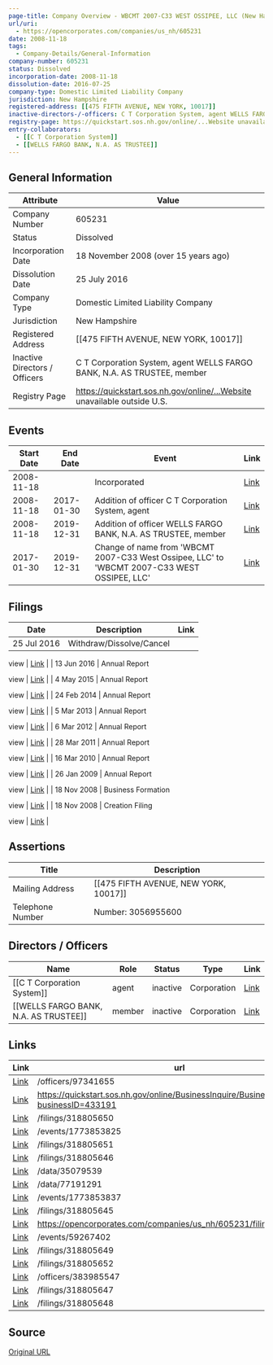 ```yaml
---
page-title: Company Overview - WBCMT 2007-C33 WEST OSSIPEE, LLC (New Hampshire - 605231)
url/uri:
  - https://opencorporates.com/companies/us_nh/605231
date: 2008-11-18
tags:
  - Company-Details/General-Information
company-number: 605231
status: Dissolved
incorporation-date: 2008-11-18
dissolution-date: 2016-07-25
company-type: Domestic Limited Liability Company
jurisdiction: New Hampshire
registered-address: [[475 FIFTH AVENUE, NEW YORK, 10017]]
inactive-directors-/-officers: C T Corporation System, agent WELLS FARGO BANK, N.A. AS TRUSTEE, member
registry-page: https://quickstart.sos.nh.gov/online/...Website unavailable outside U.S.
entry-collaborators:
  - [[C T Corporation System]]
  - [[WELLS FARGO BANK, N.A. AS TRUSTEE]]
---
```


## General Information
| Attribute          | Value                                       |
|--------------------|---------------------------------------------|
| Company Number     | 605231                                      |
| Status             | Dissolved                                   |
| Incorporation Date | 18 November 2008 (over 15 years ago)        |
| Dissolution Date   | 25 July 2016                                |
| Company Type       | Domestic Limited Liability Company          |
| Jurisdiction       | New Hampshire                               |
| Registered Address | [[475 FIFTH AVENUE, NEW YORK, 10017]]       |
| Inactive Directors / Officers | C T Corporation System, agent WELLS FARGO BANK, N.A. AS TRUSTEE, member |
| Registry Page      | https://quickstart.sos.nh.gov/online/...Website unavailable outside U.S. |

## Events

| Start Date | End Date   | Event                                                   | Link |
|------------|------------|-------------------------------------------------------|------|
| 2008-11-18 |            | Incorporated                                            | [Link](https://opencorporates.com/events/59267420) |
| 2008-11-18 | 2017-01-30 | Addition of officer C T Corporation System, agent       | [Link](https://opencorporates.com/events/59267402) |
| 2008-11-18 | 2019-12-31 | Addition of officer WELLS FARGO BANK, N.A. AS TRUSTEE, member | [Link](https://opencorporates.com/events/1773853837) |
| 2017-01-30 | 2019-12-31 | Change of name from 'WBCMT 2007-C33 West Ossipee, LLC' to 'WBCMT 2007-C33 WEST OSSIPEE, LLC' | [Link](https://opencorporates.com/events/1773853825) |

## Filings
| Date        | Description                    | Link |
|-------------|--------------------------------|-------|
| 25 Jul 2016 | Withdraw/Dissolve/Cancel

view | [Link](https://opencorporates.com/filings/318805652) |
| 13 Jun 2016 | Annual Report

view            | [Link](https://opencorporates.com/filings/318805651) |
| 4 May 2015  | Annual Report

view            | [Link](https://opencorporates.com/filings/318805650) |
| 24 Feb 2014 | Annual Report

view            | [Link](https://opencorporates.com/filings/318805649) |
| 5 Mar 2013  | Annual Report

view            | [Link](https://opencorporates.com/filings/318805648) |
| 6 Mar 2012  | Annual Report

view            | [Link](https://opencorporates.com/filings/318805647) |
| 28 Mar 2011 | Annual Report

view            | [Link](https://opencorporates.com/filings/318805646) |
| 16 Mar 2010 | Annual Report

view            | [Link](https://opencorporates.com/filings/318805645) |
| 26 Jan 2009 | Annual Report

view            | [Link](https://opencorporates.com/filings/318805644) |
| 18 Nov 2008 | Business Formation

view       | [Link](https://opencorporates.com/filings/576726334) |
| 18 Nov 2008 | Creation Filing

view          | [Link](https://opencorporates.com/filings/318805643) |

## Assertions
| Title               | Description                                             |
|---------------------|---------------------------------------------------------|
| Mailing Address     | [[475 FIFTH AVENUE, NEW YORK, 10017]]                   |
| Telephone Number    | Number: 3056955600                                      |

## Directors / Officers
| Name                 | Role            | Status     | Type        | Link |
|----------------------|-----------------|------------|-------------|------|
| [[C T Corporation System]] | agent           | inactive   | Corporation | [Link](https://opencorporates.com/officers/97341655) |
| [[WELLS FARGO BANK, N.A. AS TRUSTEE]] | member          | inactive   | Corporation | [Link](https://opencorporates.com/officers/383985547) |

## Links
| Link   | url                            
|--------|--------------------------------|
| [Link](/officers/97341655) |/officers/97341655            |
| [Link](https://quickstart.sos.nh.gov/online/BusinessInquire/BusinessInformation?businessID=433191) |https://quickstart.sos.nh.gov/online/BusinessInquire/BusinessInformation?businessID=433191|
| [Link](/filings/318805650) |/filings/318805650            |
| [Link](/events/1773853825) |/events/1773853825            |
| [Link](/filings/318805651) |/filings/318805651            |
| [Link](/filings/318805646) |/filings/318805646            |
| [Link](/data/35079539) |/data/35079539                |
| [Link](/data/77191291) |/data/77191291                |
| [Link](/events/1773853837) |/events/1773853837            |
| [Link](/filings/318805645) |/filings/318805645            |
| [Link](https://opencorporates.com/companies/us_nh/605231/filings) |https://opencorporates.com/companies/us_nh/605231/filings|
| [Link](/events/59267402) |/events/59267402              |
| [Link](/filings/318805649) |/filings/318805649            |
| [Link](/filings/318805652) |/filings/318805652            |
| [Link](/officers/383985547) |/officers/383985547           |
| [Link](/filings/318805647) |/filings/318805647            |
| [Link](/filings/318805648) |/filings/318805648            |

## Source
[Original URL](https://opencorporates.com/companies/us_nh/605231)
